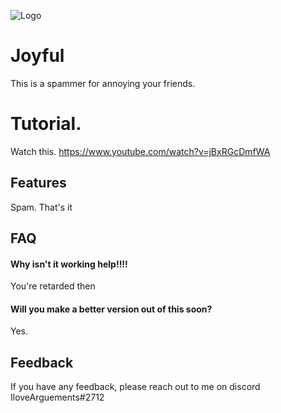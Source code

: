 
![Logo](https://www.creativefabrica.com/wp-content/uploads/2020/04/24/Joyful-Text-3D-Editable-Font-Effect-Graphics-3943450-1.jpg)




# Joyful

This is a spammer for annoying your friends.

# Tutorial.
Watch this. https://www.youtube.com/watch?v=jBxRGcDmfWA

## Features

Spam. That's it
## FAQ

#### Why isn't it working help!!!!

You're retarded then

#### Will you make a better version out of this soon?

Yes.

## Feedback

If you have any feedback, please reach out to me on discord IloveArguements#2712

